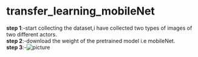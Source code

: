 # transfer_learning_mobileNet

__step 1__:-start collecting the dataset,i have collected two types of images of two different actors. <br/>
__step 2__:-download the weight of the pretrained model i.e mobileNet.<br/>
__step 3__:-![picture](code_image/1.png)
